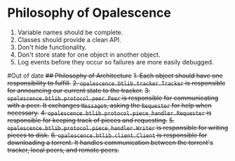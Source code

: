 # Philosophy of Opalescence
1. Variable names should be complete.
2. Classes should provide a clean API.
3. Don't hide functionality.
4. Don't store state for one object in another object.
5. Log events before they occur so failures are more easily debugged.

#Out of date
~~## Philosophy of Architecture~~
~~1. Each object should have one responsibility to fulfill.~~
~~2. `opalescence.btlib.tracker.Tracker` is responsible for announcing our current state to the tracker.~~
~~3. `opalescence.btlib.protocol.peer.Peer` is responsible for communicating with a peer. It exchanges ``Message``s, asking the ``Requester`` for help when necessary.~~
~~4. `opalescence.btlib.protocol.piece_handler.Requester` is responsible for keeping track of pieces and requesting.~~
~~5. `opalescence.btlib.protocol.piece_handler.Writer` is responsible for writing pieces to disk.~~
~~6. `opalescence.btlib.client.Client` is responsible for downloading a torrent. It handles communication between the torrent's tracker, local peers, and remote peers.~~

